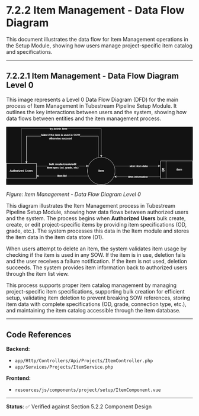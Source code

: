 # 7.2.2 Item Management - Data Flow Diagram

This document illustrates the data flow for Item Management operations in the Setup Module, showing how users manage project-specific item catalog and specifications.

---

## 7.2.2.1 Item Management - Data Flow Diagram Level 0

This image represents a Level 0 Data Flow Diagram (DFD) for the main process of Item Management in Tubestream Pipeline Setup Module. It outlines the key interactions between users and the system, showing how data flows between entities and the item management process.

![7.2.2-Item-Management-0.png](7.2.2-Item-Management-0.png)

*Figure: Item Management - Data Flow Diagram Level 0*

This diagram illustrates the Item Management process in Tubestream Pipeline Setup Module, showing how data flows between authorized users and the system. The process begins when **Authorized Users** bulk create, create, or edit project-specific items by providing item specifications (OD, grade, etc.). The system processes this data in the Item module and stores the item data in the item data store (D1).

When users attempt to delete an item, the system validates item usage by checking if the item is used in any SOW. If the item is in use, deletion fails and the user receives a failure notification. If the item is not used, deletion succeeds. The system provides item information back to authorized users through the item list view.

This process supports proper item catalog management by managing project-specific item specifications, supporting bulk creation for efficient setup, validating item deletion to prevent breaking SOW references, storing item data with complete specifications (OD, grade, connection type, etc.), and maintaining the item catalog accessible through the item database.

---

## Code References

**Backend:**
- `app/Http/Controllers/Api/Projects/ItemController.php`
- `app/Services/Projects/ItemService.php`

**Frontend:**
- `resources/js/components/project/setup/ItemComponent.vue`

---

**Status**: ✅ Verified against Section 5.2.2 Component Design
